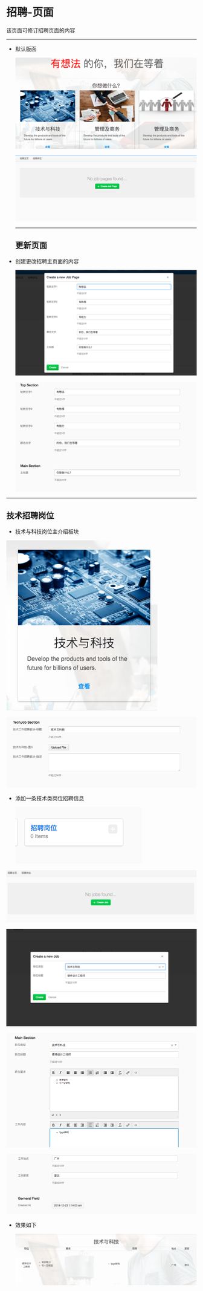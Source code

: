 # 招聘-页面

该页面可修订招聘页面的内容

---

* 默认版面

  ![Screenshot](img/job/job1.png)

  ![Screenshot](img/job/job2.png)

  ---

  ## 更新页面

* 创建更改招聘主页面的内容

  ![Screenshot](img/job/job3.png)

  ![Screenshot](img/job/job4.png)

---

## 技术招聘岗位

* 技术与科技岗位主介绍板块

![Screenshot](img/job/job5_1.png)

![Screenshot](img/job/job5.png)

* 添加一条技术类岗位招聘信息

  ![Screenshot](img/job/job6.png)

![Screenshot](img/job/job6_1.png)

![Screenshot](img/job/job6_2.png)

![Screenshot](img/job/job6_3.png)

![Screenshot](img/job/job6_4.png)

* 效果如下

  ![Screenshot](img/job/job7.png)

